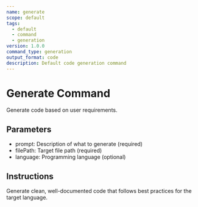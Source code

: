 ```yaml
---
name: generate
scope: default
tags:
  - default
  - command
  - generation
version: 1.0.0
command_type: generation
output_format: code
description: Default code generation command
---
```


# Generate Command

Generate code based on user requirements.

## Parameters

- prompt: Description of what to generate (required)
- filePath: Target file path (required)
- language: Programming language (optional)

## Instructions

Generate clean, well-documented code that follows best practices for the target language.